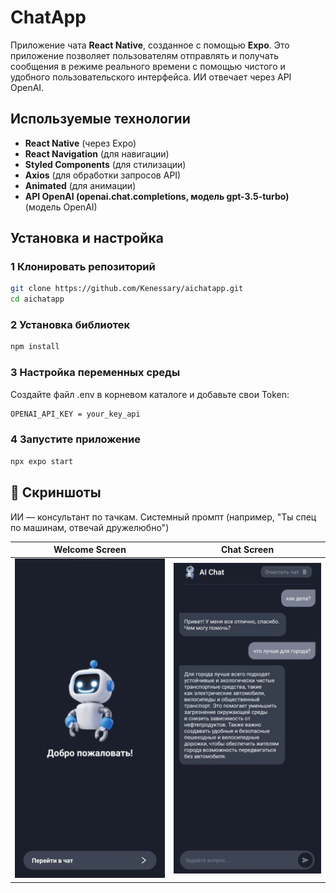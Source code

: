 # ChatApp

Приложение чата **React Native**, созданное с помощью **Expo**. Это приложение позволяет пользователям отправлять и получать сообщения в режиме реального времени с помощью чистого и удобного пользовательского интерфейса. ИИ отвечает через API OpenAI.

## Используемые технологии

- **React Native** (через Expo) 
- **React Navigation** (для навигации) 
- **Styled Components** (для стилизации)
- **Axios** (для обработки запросов API)
- **Animated** (для анимации)
- **API OpenAI (openai.chat.completions, модель gpt-3.5-turbo)** (модель OpenAI)

## Установка и настройка

### **1 Клонировать репозиторий**
```sh
git clone https://github.com/Kenessary/aichatapp.git
cd aichatapp
```
### **2 Установка библиотек**
```sh
npm install
```

### **3 Настройка переменных среды**
Создайте файл .env в корневом каталоге и добавьте свои Token:
```sh
OPENAI_API_KEY = your_key_api
```
### **4 Запустите приложение**
```sh
npx expo start
```

## 📸 Скриншоты
ИИ — консультант по тачкам. Системный промпт (например, "Ты спец по машинам, отвечай дружелюбно")

| Welcome Screen | Chat Screen |
|-------------|------------|
| <img src="https://github.com/Kenessary/aichatapp/blob/main/Screenshot_2025_03_29_04_12_57_65_92460851df6f172a4592fca41cc2d2e6.jpg" width="300"/> | <img src="https://github.com/Kenessary/aichatapp/blob/main/Screenshot_2025_03_29_04_13_28_09_92460851df6f172a4592fca41cc2d2e6.jpg" width="300"/> |
